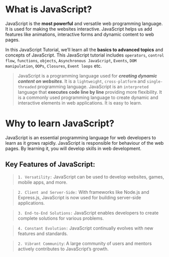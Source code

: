 <!-- @format -->

# What is JavaScript?

JavaScript is the **most powerful** and versatile web programming language. It is used for making the websites interactive. JavaScript helps us add features like animations, interactive forms and dynamic content to web pages.

In this JavaScript Tutorial, we’ll learn all the **basics to advanced topics** and concepts of JavaScript. This JavaScript tutorial includes `operators`, `control flow`, `functions`, `objects`, `Asynchronous JavaScript`, `Events`, `DOM manipulation`, `OOPs`, `Closures`, `Event loops` etc.

> JavaScript is a programming language used for **_creating dynamic content on websites_**. It is a `lightweight`, `cross-platform` and `single-threaded` programming language. JavaScript is an `interpreted` language that **executes code line by line** providing more flexibility. It is a commonly used programming language to create dynamic and interactive elements in web applications. It is easy to learn.

# Why to learn JavaScript?

JavaScript is an essential programming language for web developers to learn as it grows rapidly. JavaScript is responsible for behaviour of the web pages. By learning it, you will develop skills in web development.

## Key Features of JavaScript:

> `1. Versatility:` JavaScript can be used to develop websites, games, mobile apps, and more.

> `2. Client and Server-Side:` With frameworks like Node.js and Express.js, JavaScript is now used for building server-side applications.

> `3. End-to-End Solutions:` JavaScript enables developers to create complete solutions for various problems.

> `4. Constant Evolution:` JavaScript continually evolves with new features and standards.

> `2. Vibrant Community`: A large community of users and mentors actively contributes to JavaScript’s growth.
